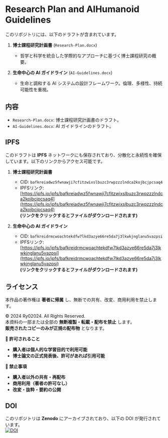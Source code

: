 # Research Plan and AIHumanoid Guidelines

このリポジトリには、以下のドラフトが含まれています。

1. **博士課程研究計画書** (`Research-Plan.docx`)
   - 哲学と科学を統合した学際的なアプローチに基づく博士課程研究の概要。

2. **生命中心の AI ガイドライン** (`AI-Guidelines.docx`)
   - 生命と調和する AI システムの設計フレームワーク。倫理、多様性、持続可能性を重視。

## 内容
- `Research-Plan.docx`: 博士課程研究計画書のドラフト。
- `AI-Guidelines.docx`: AI ガイドラインのドラフト。

## IPFS
このドラフトは **IPFS** ネットワークにも保存されており、分散化と永続性を確保しています。以下のリンクからアクセス可能です。

1. **博士課程研究計画書**  
   - CID: `bafkreiadwz5fwnawji7cfitzwixslbuzc3rwpzzzlndca2kojbcjpcsaq4`  
   - IPFSリンク: [https://ipfs.io/ipfs/bafkreiadwz5fwnawji7cfitzwixslbuzc3rwpzzzlndca2kojbcjpcsaq4](https://ipfs.io/ipfs/bafkreiadwz5fwnawji7cfitzwixslbuzc3rwpzzzlndca2kojbcjpcsaq4)  
     **(リンクをクリックするとファイルがダウンロードされます)**

2. **生命中心の AI ガイドライン**  
   - CID: `bafkreidrmcwoachtekdfw7lkd3azye66re5da7j3lkwkjnglanu5vazpsi`  
   - IPFSリンク: [https://ipfs.io/ipfs/bafkreidrmcwoachtekdfw7lkd3azye66re5da7j3lkwkjnglanu5vazpsi](https://ipfs.io/ipfs/bafkreidrmcwoachtekdfw7lkd3azye66re5da7j3lkwkjnglanu5vazpsi)  
     **(リンクをクリックするとファイルがダウンロードされます)**

## ライセンス
本作品の著作権は **著者に帰属** し、無断での共有、改変、商用利用を禁止します。

© 2024 Ry02024. All Rights Reserved.  
本資料の一部または全部の **無断複製・転載・配布を禁止** します。  
**販売されたコピーのみが正規の配布物** となります。  

**🔹 許可されること**
- **購入者は個人的な学習目的で利用可能**
- **博士論文の正式発表後、許可があれば引用可能**

**🔹 禁止事項**
- **購入者以外の共有・再配布**
- **商用利用（著者の許可なし）**
- **改変・抜粋・要約の公開**

## DOI
このリポジトリは **Zenodo** にアーカイブされており、以下の DOI が発行されています。  
[![DOI](https://zenodo.org/badge/DOI/10.5281/zenodo.14567916.svg)](https://doi.org/10.5281/zenodo.14567916)
